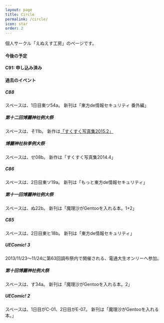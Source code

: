 ```yaml
---
layout: page
title: Circle
permalink: /circle/
icon: star
order: 2
---
```


個人サークル「えぬえす工房」のページです。

#### 今後の予定

**C91: 申し込み済み**

#### 過去のイベント

##### C88

スペースは、1日目東ツ54a。
新刊は「東方de情報セキュリティ 番外編」

##### 第十二回博麗神社例大祭

スペースは、そ11b。
新作は[「すくすく写真集2015.2」](https://twitter.com/nvsofts/statuses/596698967112421376)

##### 博麗神社秋季例大祭

スペースは、せ08b。
新作は「すくすく写真集2014.4」

##### C86

スペースは、2日目東ソ19a。
新刊は「もっと東方de情報セキュリティ」

##### 第十一回博麗神社例大祭

スペースは、ぬ22b。
新刊は「魔理沙がGentooを入れる本。1+2」

##### C85

スペースは、2日目東ヒ18b。
新刊は「東方de情報セキュリティ」

##### UEComic! 3

2013/11/23〜11/24に第63回調布祭内で開催される、電通大生オンリーへ参加。

##### 第十回博麗神社例大祭

スペースは、す34a。
新刊は「魔理沙がGentooを入れる本。2」

##### UEComic! 2

スペースは、1日目がC-01、2日目がE-07。
新刊は「魔理沙がGentooを入れる本。」
